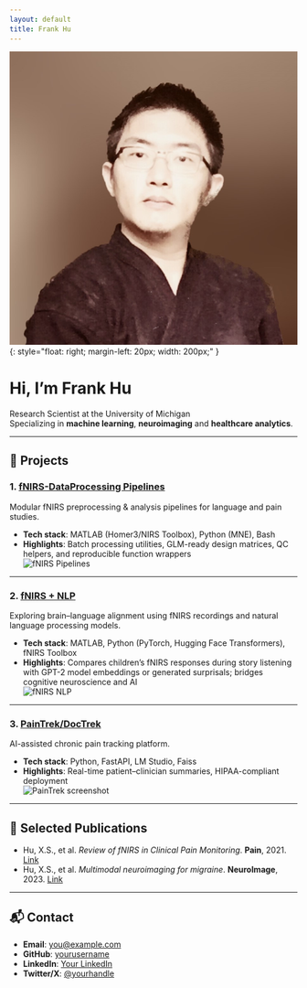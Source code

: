 ```yaml
---
layout: default
title: Frank Hu
---
```


![Frank Hu](/assets/img/frank-hu.jpg){: style="float: right; margin-left: 20px; width: 200px;" }

# Hi, I’m Frank Hu
Research Scientist at the University of Michigan  
Specializing in **machine learning**, **neuroimaging** and **healthcare analytics**.

---

## 🔬 Projects

### 1. [fNIRS-DataProcessing Pipelines](https://github.com/xiaosuhu/fNIRS-DataProcessing-Pipelines-w-functions)
Modular fNIRS preprocessing & analysis pipelines for language and pain studies.  
- **Tech stack**: MATLAB (Homer3/NIRS Toolbox), Python (MNE), Bash  
- **Highlights**: Batch processing utilities, GLM-ready design matrices, QC helpers, and reproducible function wrappers  
![fNIRS Pipelines](https://via.placeholder.com/800x400)

---

### 2. [fNIRS + NLP](https://github.com/xiaosuhu/fNIRS_NLP)
Exploring brain–language alignment using fNIRS recordings and natural language processing models.  
- **Tech stack**: MATLAB, Python (PyTorch, Hugging Face Transformers), fNIRS Toolbox  
- **Highlights**: Compares children’s fNIRS responses during story listening with GPT-2 model embeddings or generated surprisals; bridges cognitive neuroscience and AI  
![fNIRS NLP](https://via.placeholder.com/800x400)

---

### 3. [PainTrek/DocTrek](private)
AI-assisted chronic pain tracking platform.  
- **Tech stack**: Python, FastAPI, LM Studio, Faiss  
- **Highlights**: Real-time patient–clinician summaries, HIPAA-compliant deployment  
![PainTrek screenshot](https://via.placeholder.com/800x400)  

---

## 📄 Selected Publications
- Hu, X.S., et al. *Review of fNIRS in Clinical Pain Monitoring*. **Pain**, 2021. [Link](#)
- Hu, X.S., et al. *Multimodal neuroimaging for migraine*. **NeuroImage**, 2023. [Link](#)

---

## 📬 Contact
- **Email**: you@example.com  
- **GitHub**: [yourusername](https://github.com/yourusername)  
- **LinkedIn**: [Your LinkedIn](https://www.linkedin.com/in/yourlinkedin)  
- **Twitter/X**: [@yourhandle](https://twitter.com/)
